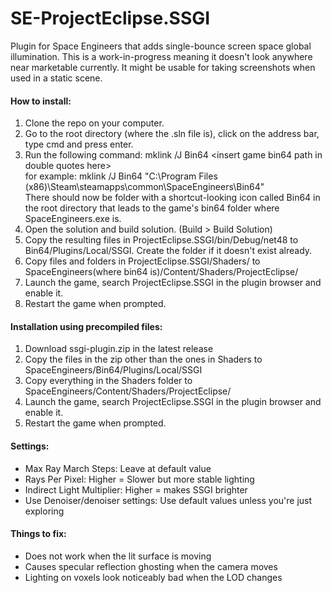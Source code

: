 # SE-ProjectEclipse.SSGI

Plugin for Space Engineers that adds single-bounce screen space global illumination.
This is a work-in-progress meaning it doesn't look anywhere near marketable currently.
It might be usable for taking screenshots when used in a static scene.

#### How to install:  
1. Clone the repo on your computer.
2. Go to the root directory (where the .sln file is), click on the address bar, type cmd and press enter.
3. Run the following command: mklink /J Bin64 \<insert game bin64 path in double quotes here\>  
for example: mklink /J Bin64 "C:\Program Files (x86)\Steam\steamapps\common\SpaceEngineers\Bin64"  
There should now be folder with a shortcut-looking icon called Bin64 in the root directory that leads to the game's bin64 folder where SpaceEngineers.exe is.
4. Open the solution and build solution. (Build > Build Solution)
5. Copy the resulting files in ProjectEclipse.SSGI/bin/Debug/net48 to Bin64/Plugins/Local/SSGI. Create the folder if it doesn't exist already.
6. Copy files and folders in ProjectEclipse.SSGI/Shaders/ to SpaceEngineers(where bin64 is)/Content/Shaders/ProjectEclipse/
7. Launch the game, search ProjectEclipse.SSGI in the plugin browser and enable it.
8. Restart the game when prompted.

#### Installation using precompiled files:  
1. Download ssgi-plugin.zip in the latest release
2. Copy the files in the zip other than the ones in Shaders to SpaceEngineers/Bin64/Plugins/Local/SSGI
3. Copy everything in the Shaders folder to SpaceEngineers/Content/Shaders/ProjectEclipse/
4. Launch the game, search ProjectEclipse.SSGI in the plugin browser and enable it.
8. Restart the game when prompted.

#### Settings:
- Max Ray March Steps: Leave at default value
- Rays Per Pixel: Higher = Slower but more stable lighting
- Indirect Light Multiplier: Higher = makes SSGI brighter
- Use Denoiser/denoiser settings: Use default values unless you're just exploring

#### Things to fix:
- Does not work when the lit surface is moving
- Causes specular reflection ghosting when the camera moves
- Lighting on voxels look noticeably bad when the LOD changes
